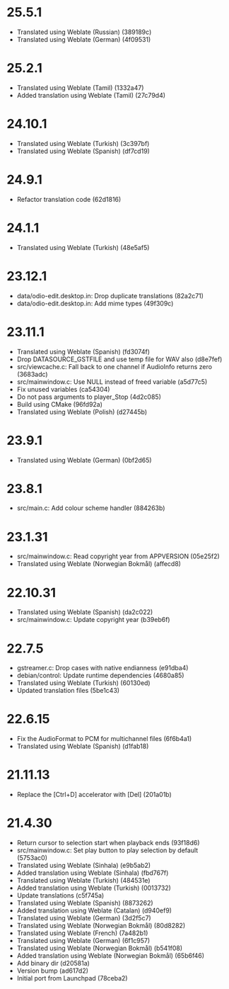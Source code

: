 # 25.5.1

 - Translated using Weblate (Russian) (389189c)
 - Translated using Weblate (German) (4f09531)

# 25.2.1

 - Translated using Weblate (Tamil) (1332a47)
 - Added translation using Weblate (Tamil) (27c79d4)

# 24.10.1

 - Translated using Weblate (Turkish) (3c397bf)
 - Translated using Weblate (Spanish) (df7cd19)

# 24.9.1

 - Refactor translation code (62d1816)

# 24.1.1

 - Translated using Weblate (Turkish) (48e5af5)

# 23.12.1

 - data/odio-edit.desktop.in: Drop duplicate translations (82a2c71)
 - data/odio-edit.desktop.in: Add mime types (49f309c)
 
# 23.11.1

 - Translated using Weblate (Spanish) (fd3074f)
 - Drop DATASOURCE_GSTFILE and use temp file for WAV also (d8e7fef)
 - src/viewcache.c: Fall back to one channel if AudioInfo returns zero (3683adc)
 - src/mainwindow.c: Use NULL instead of freed variable (a5d77c5)
 - Fix unused variables (ca54304)
 - Do not pass arguments to player_Stop (4d2c085)
 - Build using CMake (96fd92a)
 - Translated using Weblate (Polish) (d27445b)

# 23.9.1

 - Translated using Weblate (German) (0bf2d65)

# 23.8.1

 - src/main.c: Add colour scheme handler (884263b)

# 23.1.31

 - src/mainwindow.c: Read copyright year from APPVERSION (05e25f2)
 - Translated using Weblate (Norwegian Bokmål) (affecd8)

# 22.10.31

 - Translated using Weblate (Spanish) (da2c022)
 - src/mainwindow.c: Update copyright year (b39eb6f)

# 22.7.5

 - gstreamer.c: Drop cases with native endianness (e91dba4)
 - debian/control: Update runtime dependencies (4680a85)
 - Translated using Weblate (Turkish) (60130ed)
 - Updated translation files (5be1c43)

# 22.6.15

 - Fix the AudioFormat to PCM for multichannel files (6f6b4a1)
 - Translated using Weblate (Spanish) (d1fab18)

# 21.11.13

 - Replace the [Ctrl+D] accelerator with [Del] (201a01b)

# 21.4.30

 - Return cursor to selection start when playback ends (93f18d6)
 - src/mainwindow.c: Set play button to play selection by default (5753ac0)
 - Translated using Weblate (Sinhala) (e9b5ab2)
 - Added translation using Weblate (Sinhala) (fbd767f)
 - Translated using Weblate (Turkish) (484531e)
 - Added translation using Weblate (Turkish) (0013732)
 - Update translations (c5f745a)
 - Translated using Weblate (Spanish) (8873262)
 - Added translation using Weblate (Catalan) (d940ef9)
 - Translated using Weblate (German) (3d2f5c7)
 - Translated using Weblate (Norwegian Bokmål) (80d8282)
 - Translated using Weblate (French) (7a482b1)
 - Translated using Weblate (German) (6f1c957)
 - Translated using Weblate (Norwegian Bokmål) (b541f08)
 - Added translation using Weblate (Norwegian Bokmål) (65b6f46)
 - Add binary dir (d20581a)
 - Version bump (ad617d2)
 - Initial port from Launchpad (78ceba2)
